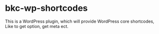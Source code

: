 # bkc-wp-shortcodes
This is a WordPress plugin, which will provide WordPress core shortcodes, Like to get option, get meta ect.
